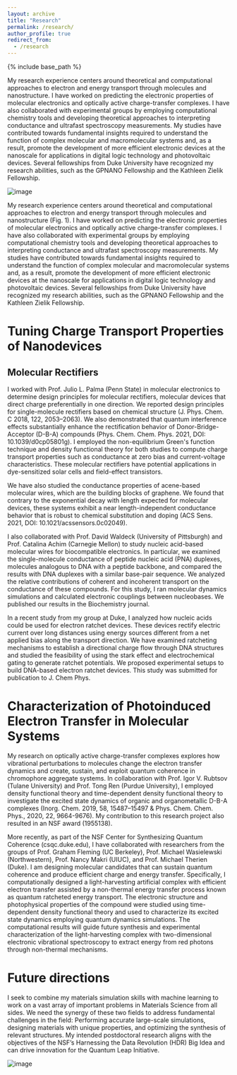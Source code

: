 ```yaml
---
layout: archive
title: "Research"
permalink: /research/
author_profile: true
redirect_from:
  - /research
---
```


{% include base_path %}


My research experience centers around theoretical and computational approaches to electron and energy transport through molecules and nanostructure. I have worked on predicting the electronic properties of molecular electronics and optically active charge-transfer complexes. I have also collaborated with experimental groups by employing computational chemistry tools and developing theoretical approaches to interpreting conductance and ultrafast spectroscopy measurements. My studies have contributed towards fundamental insights required to understand the function of complex molecular and macromolecular systems and, as a result, promote the development of more efficient electronic devices at the nanoscale for applications in digital logic technology and photovoltaic devices. Several fellowships from Duke University have recognized my research abilities, such as the GPNANO Fellowship and the Kathleen Zielik Fellowship.

![image](https://user-images.githubusercontent.com/40967787/119536136-bcf5e200-bd56-11eb-80ee-9e3575f278b2.png)

My research experience centers around theoretical and computational approaches to electron and energy transport through molecules and nanostructure (Fig. 1). I have worked on predicting the electronic properties of molecular electronics and optically active charge-transfer complexes. I have also collaborated with experimental groups by employing computational chemistry tools and developing theoretical approaches to interpreting conductance and ultrafast spectroscopy measurements. My studies have contributed towards fundamental insights required to understand the function of complex molecular and macromolecular systems and, as a result, promote the development of more efficient electronic devices at the nanoscale for applications in digital logic technology and photovoltaic devices. Several fellowships from Duke University have recognized my research abilities, such as the GPNANO Fellowship and the Kathleen Zielik Fellowship.


Tuning Charge Transport Properties of Nanodevices
======

Molecular Rectifiers
------
I worked with Prof. Julio L. Palma (Penn State) in molecular electronics to determine design principles for molecular rectifiers, molecular devices that direct charge preferentially in one direction. We reported design principles for single-molecule rectifiers based on chemical structure (J. Phys. Chem. C 2018, 122, 2053–2063). We also demonstrated that quantum interference effects substantially enhance the rectification behavior of Donor-Bridge-Acceptor (D-B-A) compounds (Phys. Chem. Chem. Phys. 2021, DOI: 10.1039/d0cp05801g). I employed the non-equilibrium Green's function technique and density functional theory for both studies to compute charge transport properties such as conductance at zero bias and current-voltage characteristics. These molecular rectifiers have potential applications in dye-sensitized solar cells and field-effect transistors. 

We have also studied the conductance properties of acene-based molecular wires, which are the building blocks of graphene. We found that contrary to the exponential decay with length expected for molecular devices, these systems exhibit a near length-independent conductance behavior that is robust to chemical substitution and doping (ACS Sens. 2021, DOI: 10.1021/acssensors.0c02049).

I also collaborated with Prof. David Waldeck (University of Pittsburgh) and Prof. Catalina Achim (Carnegie Mellon) to study nucleic acid-based molecular wires for biocompatible electronics. In particular, we examined the single-molecule conductance of peptide nucleic acid (PNA) duplexes, molecules analogous to DNA with a peptide backbone, and compared the results with DNA duplexes with a similar base-pair sequence. We analyzed the relative contributions of coherent and incoherent transport on the conductance of these compounds. For this study, I ran molecular dynamics simulations and calculated electronic couplings between nucleobases. We published our results in the Biochemistry journal.

In a recent study from my group at Duke, I analyzed how nucleic acids could be used for electron ratchet devices. These devices rectify electric current over long distances using energy sources different from a net applied bias along the transport direction. We have examined ratcheting mechanisms to establish a directional charge flow through DNA structures and studied the feasibility of using the stark effect and electrochemical gating to generate ratchet potentials. We proposed experimental setups to build DNA-based electron ratchet devices. This study was submitted for publication to J. Chem Phys.


Characterization of Photoinduced Electron Transfer in Molecular Systems
======
My research on optically active charge-transfer complexes explores how vibrational perturbations to molecules change the electron transfer dynamics and create, sustain, and exploit quantum coherence in chromophore aggregate systems. In collaboration with Prof. Igor V. Rubtsov (Tulane University) and Prof. Tong Ren (Purdue University), I employed density functional theory and time-dependent density functional theory to investigate the excited state dynamics of organic and organometallic D-B-A complexes (Inorg. Chem. 2019, 58, 15487–15497 & Phys. Chem. Chem. Phys., 2020, 22, 9664-9676). My contribution to this research project also resulted in an NSF award (1955138). 

More recently, as part of the NSF Center for Synthesizing Quantum Coherence (csqc.duke.edu), I have collaborated with researchers from the groups of Prof. Graham Fleming (UC Berkeley), Prof. Michael Wasielewski (Northwestern), Prof. Nancy Makri (UIUC), and Prof. Michael Therien (Duke). I am designing molecular candidates that can sustain quantum coherence and produce efficient charge and energy transfer. Specifically, I computationally designed a light-harvesting artificial complex with efficient electron transfer assisted by a non-thermal energy transfer process known as quantum ratcheted energy transport. The electronic structure and photophysical properties of the compound were studied using time-dependent density functional theory and used to characterize its excited state dynamics employing quantum dynamics simulations. The computational results will guide future synthesis and experimental characterization of the light-harvesting complex with two-dimensional electronic vibrational spectroscopy to extract energy from red photons through non-thermal mechanisms.


Future directions
======
I seek to combine my materials simulation skills with machine learning to work on a vast array of important problems in Materials Science from all sides. We need the synergy of these two fields to address fundamental challenges in the field:  Performing accurate large-scale simulations, designing materials with unique properties, and optimizing the synthesis of relevant structures. My intended postdoctoral research aligns with the objectives of the NSF’s Harnessing the Data Revolution (HDR) Big Idea and can drive innovation for the Quantum Leap Initiative.

![image](https://user-images.githubusercontent.com/40967787/119536243-db5bdd80-bd56-11eb-83da-367ae4b9065e.png)






